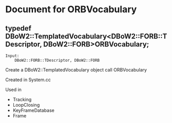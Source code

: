 # Document for ORBVocabulary 

## typedef DBoW2::TemplatedVocabulary<DBoW2::FORB::TDescriptor, DBoW2::FORB>ORBVocabulary;

```
Input:
	DBoW2::FORB::TDescriptor, DBoW2::FORB
```

Create a DBoW2::TemplatedVocabulary object call ORBVocabulary

Created in System.cc

Used in
+ Tracking
+ LoopClosing
+ KeyFrameDatabase
+ Frame
